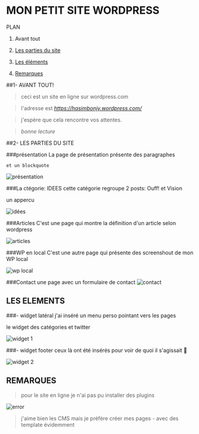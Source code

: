 # MON PETIT SITE WORDPRESS

PLAN


1. Avant tout

2. [Les parties du site](#ptiesite)

3. [Les éléments](#elts)

4. [Remarques](#Remarques)



##1- AVANT TOUT!
  
>ceci est un site en ligne sur wordpress.com
  
>l'adresse est *https://hasimbonjy.wordpress.com/*
  
>j'espère que cela rencontre vos attentes.
  
>_bonne lecture_
  


##2- LES PARTIES DU SITE <a id="ptiesite"></a>



###présentation
  La page de présentation présente des paragraphes
 
    et un blockquote

![présentation](https://hasimbonjy.files.wordpress.com/2015/09/pres.png)


###La ctégorie: IDEES
  cette catégorie regroupe 2 posts: Ouff!
 et Vision
    
un appercu

![idées](https://hasimbonjy.files.wordpress.com/2015/09/cat_idees.png)



###Articles
  C'est une page qui montre la définition d'un article selon wordpress

![articles](https://hasimbonjy.files.wordpress.com/2015/09/article.png)


###WP en local 
  C'est une autre page qui présente des screenshout de mon WP local

![wp local](https://hasimbonjy.files.wordpress.com/2015/09/wp-local.png)



###Contact
  une page avec un formulaire de contact
![contact](https://hasimbonjy.files.wordpress.com/2015/09/conact.png)


## LES ELEMENTS  <a id="elts"></a>

 
###- widget latéral 
j'ai inséré un menu perso pointant vers les pages
 
le widget des catégories et twitter
 

![widget 1](https://hasimbonjy.files.wordpress.com/2015/09/widget1.png)


###- widget footer 
ceux là ont été insérés pour voir de quoi il s'agissait :tongue:
 

![widget 2](https://hasimbonjy.files.wordpress.com/2015/09/widget2.png)



## REMARQUES  <a id="Remarques"></a> 


> pour le site en ligne je n'ai pas pu installer des plugins

![error ](https://hasimbonjy.files.wordpress.com/2015/09/plug.png)


>j'aime bien les CMS mais je préfère créer mes pages - avec des template évidemment 


  
  


